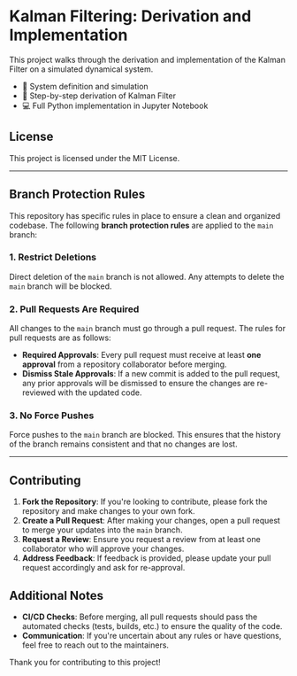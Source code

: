 # Kalman Filtering: Derivation and Implementation

This project walks through the derivation and implementation of the Kalman Filter on a simulated dynamical system.

- 📘 System definition and simulation
- 📐 Step-by-step derivation of Kalman Filter
- 💻 Full Python implementation in Jupyter Notebook

## License

This project is licensed under the MIT License.

---

## Branch Protection Rules

This repository has specific rules in place to ensure a clean and organized codebase. The following **branch protection rules** are applied to the `main` branch:

### 1. **Restrict Deletions**  
Direct deletion of the `main` branch is not allowed. Any attempts to delete the `main` branch will be blocked.

### 2. **Pull Requests Are Required**  
All changes to the `main` branch must go through a pull request. The rules for pull requests are as follows:
- **Required Approvals**: Every pull request must receive at least **one approval** from a repository collaborator before merging.
- **Dismiss Stale Approvals**: If a new commit is added to the pull request, any prior approvals will be dismissed to ensure the changes are re-reviewed with the updated code.

### 3. **No Force Pushes**  
Force pushes to the `main` branch are blocked. This ensures that the history of the branch remains consistent and that no changes are lost.

---

## Contributing

1. **Fork the Repository**: If you're looking to contribute, please fork the repository and make changes to your own fork.
2. **Create a Pull Request**: After making your changes, open a pull request to merge your updates into the `main` branch.
3. **Request a Review**: Ensure you request a review from at least one collaborator who will approve your changes.
4. **Address Feedback**: If feedback is provided, please update your pull request accordingly and ask for re-approval.

## Additional Notes

- **CI/CD Checks**: Before merging, all pull requests should pass the automated checks (tests, builds, etc.) to ensure the quality of the code.
- **Communication**: If you're uncertain about any rules or have questions, feel free to reach out to the maintainers.

Thank you for contributing to this project!

